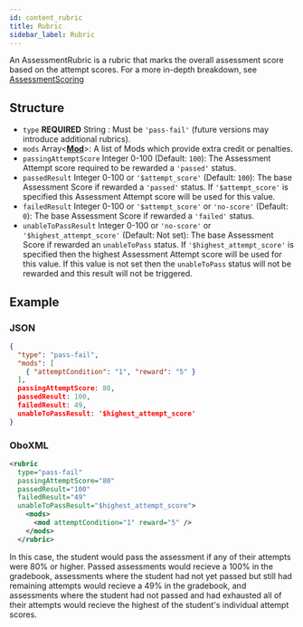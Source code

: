 ```yaml
---
id: content_rubric
title: Rubric
sidebar_label: Rubric
---
```


An AssessmentRubric is a rubric that marks the overall assessment score based on the attempt scores. For a more in-depth breakdown, see [AssessmentScoring](assessment_scoring.md)

## Structure

* `type` **REQUIRED** String : Must be `'pass-fail'` (future versions may introduce additional rubrics).
* `mods` Array\<**[Mod](content_mod.md)**>: A list of Mods which provide extra credit or penalties.
* `passingAttemptScore` Integer 0-100 (Default: `100`): The Assessment Attempt score required to be rewarded a `'passed'` status.
* `passedResult` Integer 0-100 or `'$attempt_score'` (Default: `100`): The base Assessment Score if rewarded a `'passed'` status. If `'$attempt_score'` is specified this Assessment Attempt score will be used for this value.
* `failedResult` Integer 0-100 or `'$attempt_score'` or `'no-score'` (Default: `0`): The base Assessment Score if rewarded a `'failed'` status.
* `unableToPassResult` Integer 0-100 or `'no-score'` or `'$highest_attempt_score'` (Default: Not set): The base Assessment Score if rewarded an `unableToPass` status. If `'$highest_attempt_score'` is specified then the highest Assessment Attempt score will be used for this value. If this value is not set then the `unableToPass` status will not be rewarded and this result will not be triggered.

## Example

### JSON

```json
{
  "type": "pass-fail",
  "mods": [
    { "attemptCondition": "1", "reward": "5" }
  ],
  passingAttemptScore: 80,
  passedResult: 100,
  failedResult: 49,
  unableToPassResult: '$highest_attempt_score'
}
```

### OboXML

```xml
<rubric
  type="pass-fail"
  passingAttemptScore="80"
  passedResult="100"
  failedResult="49"
  unableToPassResult="$highest_attempt_score">
    <mods>
      <mod attemptCondition="1" reward="5" />
    </mods>
  </rubric>
```

In this case, the student would pass the assessment if any of their attempts were 80% or higher.  Passed assessments would recieve a 100% in the gradebook, assessments where the student had not yet passed but still had remaining attempts would recieve a 49% in the gradebook, and assessments where the student had not passed and had exhausted all of their attempts would recieve the highest of the student's individual attempt scores.
